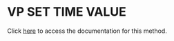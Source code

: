 <!---->
# VP SET TIME VALUE

Click [here](https://developer.4d.com/docs/ViewPro/method-list#vp-set-time-value) to access the documentation for this method.

